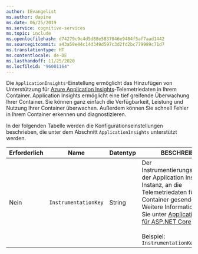 ```yaml
---
author: IEvangelist
ms.author: dapine
ms.date: 06/25/2019
ms.service: cognitive-services
ms.topic: include
ms.openlocfilehash: d74279c9c4d5d88e5837046e9484f5af7aad1442
ms.sourcegitcommit: a43a59e44c14d349d597c3d2fd2bc779989c71d7
ms.translationtype: HT
ms.contentlocale: de-DE
ms.lasthandoff: 11/25/2020
ms.locfileid: "96001164"
---
```

Die `ApplicationInsights`-Einstellung ermöglicht das Hinzufügen von Unterstützung für [Azure Application Insights](/azure/application-insights)-Telemetriedaten in Ihrem Container. Application Insights ermöglicht eine tief greifende Überwachung Ihrer Container. Sie können ganz einfach die Verfügbarkeit, Leistung und Nutzung Ihrer Container überwachen. Außerdem können Sie schnell Fehler in Ihrem Container erkennen und diagnostizieren.

In der folgenden Tabelle werden die Konfigurationseinstellungen beschrieben, die unter dem Abschnitt `ApplicationInsights` unterstützt werden.

|Erforderlich| Name | Datentyp | BESCHREIBUNG |
|--|------|-----------|-------------|
|Nein| `InstrumentationKey` | String | Der Instrumentierungsschlüssel der Application Insights-Instanz, an die Telemetriedaten für den Container gesendet werden. Weitere Informationen finden Sie unter [Application Insights für ASP.NET Core](../articles/azure-monitor/app/asp-net-core.md). <br><br>Beispiel:<br>`InstrumentationKey=123456789`|